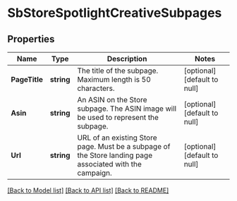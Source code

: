 # SbStoreSpotlightCreativeSubpages

## Properties
Name | Type | Description | Notes
------------ | ------------- | ------------- | -------------
**PageTitle** | **string** | The title of the subpage. Maximum length is 50 characters. | [optional] [default to null]
**Asin** | **string** | An ASIN on the Store subpage. The ASIN image will be used to represent the subpage. | [optional] [default to null]
**Url** | **string** | URL of an existing Store page. Must be a subpage of the Store landing page associated with the campaign. | [optional] [default to null]

[[Back to Model list]](../README.md#documentation-for-models) [[Back to API list]](../README.md#documentation-for-api-endpoints) [[Back to README]](../README.md)

